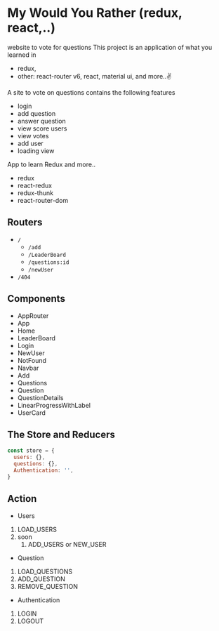 
<!-- [Demo Video](https://www.youtube.com/watch?v=xfmSkLAL__Q) -->

# My Would You Rather (redux, react,..) 
website to vote for questions
This project is an application of what you learned in 
- redux,
- other: react-router v6, react, material ui, and more..✌️

A site to vote on questions contains the following features
- login
- add question
- answer question
- view score users 
- view votes 
- add user 
- loading view




App to learn Redux and more.. 
- redux
- react-redux
- redux-thunk
- react-router-dom


## Routers
- `/`
   - `/add`
   - `/LeaderBoard`
   - `/questions:id`
   - `/newUser`
- `/404`

## Components 

- AppRouter 
- App 
- Home
- LeaderBoard
- Login
- NewUser
- NotFound
- Navbar
- Add
- Questions
- Question
- QuestionDetails
- LinearProgressWithLabel
- UserCard



## The Store and Reducers

```js
const store = {
  users: {},
  questions: {},
  Authentication: '',
}

```

## Action
- Users
1. LOAD_USERS
2. soon
   1. ADD_USERS or NEW_USER
  
  
- Question
1. LOAD_QUESTIONS
2. ADD_QUESTION 
3. REMOVE_QUESTION 
   
- Authentication
1. LOGIN
2. LOGOUT

<!-- - Share 
1. ADD_ANSWER
2. REMOVE_ANSWER
3. addAnswer()
4. removeAnswer()
5. load()
   -->
